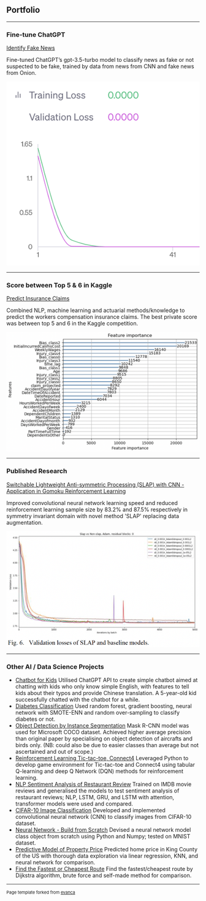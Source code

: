 ## Portfolio

---

### Fine-tune ChatGPT

[Identify Fake News](/Fine-tune-ChatGPT)

Fine-tuned ChatGPT’s gpt-3.5-turbo model to classify news as fake or not suspected to be fake, trained by data from news from CNN and fake news from Onion.

<img src="images/fine_tune_results.png?raw=true"/>

---

### Score between Top 5 & 6 in Kaggle

[Predict Insurance Claims](/insurance_claims)

Combined NLP, machine learning and actuarial methods/knowledge to predict the workers compensation insurance claims. The best private score was between top 5 and 6 in the Kaggle competition.

<img src="images/feature_importance.png?raw=true"/>

---

### Published Research

[Switchable Lightweight Anti-symmetric Processing (SLAP) with CNN - Application in Gomoku Reinforcement Learning](/slap)

Improved convolutional neural network learning speed and reduced reinforcement learning sample size by 83.2% and 87.5% respectively in symmetry invariant domain with novel method 'SLAP' replacing data augmentation.

<img src="images/Fig6.png?raw=true"/>

---

### Other AI / Data Science Projects

- [Chatbot for Kids](https://github.com/chihangs/chatbot_kid)
  Utilised ChatGPT API to create simple chatbot aimed at chatting with kids who only know simple English, with features to tell kids about their typos and provide Chinese translation. A 5-year-old kid successfully chatted with the chatbot for a while.
- [Diabetes Classification](https://github.com/chihangs/diabetes_classification)
  Used random forest, gradient boosting, neural network with SMOTE-ENN and random over-sampling to classify diabetes or not.
- [Object Detection by Instance Segmentation](https://github.com/chihangs/INM705)
  Mask R-CNN model was used for Microsoft COCO dataset. Achieved higher average precision than original paper by specialising on object detection of aircrafts and birds only. (NB: could also be due to easier classes than average but not ascertained and out of scope.)
- [Reinforcement Learning Tic-tac-toe, Connect4](https://github.com/chihangs/INM707)
  Leveraged Python to develop game environment for Tic-tac-toe and Connect4 using tabular Q-learning and deep Q Network (DQN) methods for reinforcement learning.
- [NLP Sentiment Analysis of Restaurant Review](https://github.com/chihangs/IMDB)
  Trained on IMDB movie reviews and generalised the models to test sentiment analysis of restaurant reviews; NLP, LSTM, GRU, and LSTM with attention, transformer models were used and compared.
- [CIFAR-10 Image Classification](https://github.com/alexxcollins/AI_INM702_collab)
  Developed and implemented convolutional neural network (CNN) to classify images from CIFAR-10 dataset.
- [Neural Network - Build from Scratch](https://github.com/alexxcollins/AI_INM702_collab)
  Devised a neural network model class object from scratch using Python and Numpy; tested on MNIST dataset.
- [Predictive Model of Property Price](https://github.com/chihangs/INM701)
  Predicted home price in King County of the US with thorough data exploration via linear regression, KNN, and neural network for comparison.
- [Find the Fastest or Cheapest Route](https://github.com/chihangs/suen_INM702-Individual-task1)
  Find the fastest/cheapest route by Dijkstra algorithm, brute force and self-made method for comparison.

---
<p style="font-size:11px">Page template forked from <a href="https://github.com/evanca/quick-portfolio">evanca</a></p>
<!-- Remove above link if you don't want to attibute -->
